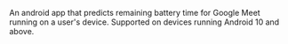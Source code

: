 An android app that predicts remaining battery time for Google Meet running on a user's device. Supported on devices running Android 10 and above.

